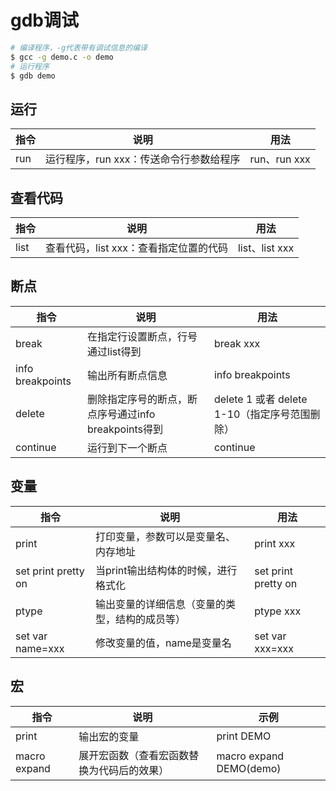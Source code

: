 # gdb调试

```bash
# 编译程序，-g代表带有调试信息的编译
$ gcc -g demo.c -o demo
# 运行程序
$ gdb demo
```

## 运行

| 指令 | 说明                                    | 用法         |
| ---- | --------------------------------------- | ------------ |
| run  | 运行程序，run xxx：传送命令行参数给程序 | run、run xxx |



## 查看代码

| 指令 | 说明                                   | 用法           |
| ---- | -------------------------------------- | -------------- |
| list | 查看代码，list xxx：查看指定位置的代码 | list、list xxx |



## 断点

| 指令             | 说明                                                 | 用法                                          |
| ---------------- | ---------------------------------------------------- | --------------------------------------------- |
| break            | 在指定行设置断点，行号通过list得到                   | break xxx                                     |
| info breakpoints | 输出所有断点信息                                     | info breakpoints                              |
| delete           | 删除指定序号的断点，断点序号通过info breakpoints得到 | delete 1 或者 delete 1-10（指定序号范围删除） |
| continue         | 运行到下一个断点                                     | continue                                      |

## 变量

| 指令                | 说明                                           | 用法                |
| ------------------- | ---------------------------------------------- | ------------------- |
| print               | 打印变量，参数可以是变量名、内存地址           | print xxx           |
| set print pretty on | 当print输出结构体的时候，进行格式化            | set print pretty on |
| ptype               | 输出变量的详细信息（变量的类型，结构的成员等） | ptype xxx           |
| set var name=xxx    | 修改变量的值，name是变量名                     | set var xxx=xxx     |

## 宏

| 指令         | 说明                                       | 示例                    |
| ------------ | ------------------------------------------ | ----------------------- |
| print        | 输出宏的变量                               | print DEMO              |
| macro expand | 展开宏函数（查看宏函数替换为代码后的效果） | macro expand DEMO(demo) |

